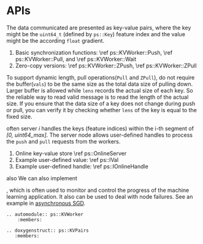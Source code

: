 # APIs


The data communicated are presented as key-value
  pairs, where the key might be the `uint64_t` (defined by `ps::Key`) feature
  index and the value might be the according `float` gradient.
  1. Basic synchronization functions: \ref ps::KVWorker::Push, \ref
  ps::KVWorker::Pull, and \ref ps::KVWorker::Wait
  2. Zero-copy versions: \ref ps::KVWorker::ZPush, \ref
     ps::KVWorker::ZPull

To support dynamic length, pull operations(`Pull` and `ZPull`), do not require the buffer(`vals`) to be the same size as the total data size of pulling down. Larger buffer is allowed while `lens` records the actual size of each key. So the reliable way to read valid message is to read the length of the actual size. If you ensure that the data size of a key does not change during push or pull, you can verify it by checking whether `lens` of the key is equal to the fixed size.  

often server *i* handles the keys (feature indices) within the i-th
  segment of <em>[0, uint64_max]</em>. The server node allows user-defined handles to
  process the `push` and `pull` requests from the workers.
  1. Online key-value store \ref ps::OnlineServer
  2. Example user-defined value: \ref ps::IVal
  3. Example user-defined handle: \ref ps::IOnlineHandle



  also We can
  also implement

, which is often used to monitor and control the
  progress of the machine learning application. It also can be used to deal with node
  failures. See an example in [asynchronous SGD](https://github.com/dmlc/wormhole/blob/master/learn/solver/async_sgd.h#L27).

```eval_rst
.. automodule:: ps::KVWorker
    :members:
```

```eval_rst
.. doxygenstruct:: ps::KVPairs
   :members:
```

